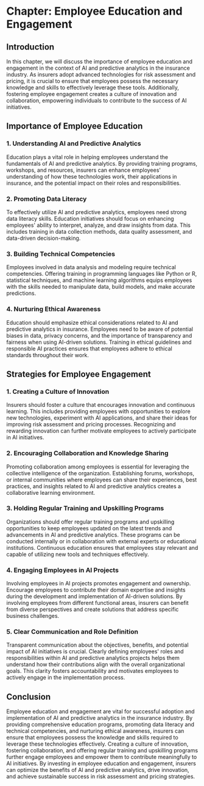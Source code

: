Chapter: Employee Education and Engagement
==========================================

Introduction
------------

In this chapter, we will discuss the importance of employee education and engagement in the context of AI and predictive analytics in the insurance industry. As insurers adopt advanced technologies for risk assessment and pricing, it is crucial to ensure that employees possess the necessary knowledge and skills to effectively leverage these tools. Additionally, fostering employee engagement creates a culture of innovation and collaboration, empowering individuals to contribute to the success of AI initiatives.

Importance of Employee Education
--------------------------------

### 1. Understanding AI and Predictive Analytics

Education plays a vital role in helping employees understand the fundamentals of AI and predictive analytics. By providing training programs, workshops, and resources, insurers can enhance employees' understanding of how these technologies work, their applications in insurance, and the potential impact on their roles and responsibilities.

### 2. Promoting Data Literacy

To effectively utilize AI and predictive analytics, employees need strong data literacy skills. Education initiatives should focus on enhancing employees' ability to interpret, analyze, and draw insights from data. This includes training in data collection methods, data quality assessment, and data-driven decision-making.

### 3. Building Technical Competencies

Employees involved in data analysis and modeling require technical competencies. Offering training in programming languages like Python or R, statistical techniques, and machine learning algorithms equips employees with the skills needed to manipulate data, build models, and make accurate predictions.

### 4. Nurturing Ethical Awareness

Education should emphasize ethical considerations related to AI and predictive analytics in insurance. Employees need to be aware of potential biases in data, privacy concerns, and the importance of transparency and fairness when using AI-driven solutions. Training in ethical guidelines and responsible AI practices ensures that employees adhere to ethical standards throughout their work.

Strategies for Employee Engagement
----------------------------------

### 1. Creating a Culture of Innovation

Insurers should foster a culture that encourages innovation and continuous learning. This includes providing employees with opportunities to explore new technologies, experiment with AI applications, and share their ideas for improving risk assessment and pricing processes. Recognizing and rewarding innovation can further motivate employees to actively participate in AI initiatives.

### 2. Encouraging Collaboration and Knowledge Sharing

Promoting collaboration among employees is essential for leveraging the collective intelligence of the organization. Establishing forums, workshops, or internal communities where employees can share their experiences, best practices, and insights related to AI and predictive analytics creates a collaborative learning environment.

### 3. Holding Regular Training and Upskilling Programs

Organizations should offer regular training programs and upskilling opportunities to keep employees updated on the latest trends and advancements in AI and predictive analytics. These programs can be conducted internally or in collaboration with external experts or educational institutions. Continuous education ensures that employees stay relevant and capable of utilizing new tools and techniques effectively.

### 4. Engaging Employees in AI Projects

Involving employees in AI projects promotes engagement and ownership. Encourage employees to contribute their domain expertise and insights during the development and implementation of AI-driven solutions. By involving employees from different functional areas, insurers can benefit from diverse perspectives and create solutions that address specific business challenges.

### 5. Clear Communication and Role Definition

Transparent communication about the objectives, benefits, and potential impact of AI initiatives is crucial. Clearly defining employees' roles and responsibilities within AI and predictive analytics projects helps them understand how their contributions align with the overall organizational goals. This clarity fosters accountability and motivates employees to actively engage in the implementation process.

Conclusion
----------

Employee education and engagement are vital for successful adoption and implementation of AI and predictive analytics in the insurance industry. By providing comprehensive education programs, promoting data literacy and technical competencies, and nurturing ethical awareness, insurers can ensure that employees possess the knowledge and skills required to leverage these technologies effectively. Creating a culture of innovation, fostering collaboration, and offering regular training and upskilling programs further engage employees and empower them to contribute meaningfully to AI initiatives. By investing in employee education and engagement, insurers can optimize the benefits of AI and predictive analytics, drive innovation, and achieve sustainable success in risk assessment and pricing strategies.
